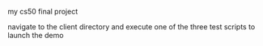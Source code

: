 my cs50 final project

navigate to the client directory and execute one of the three test scripts to launch the demo
